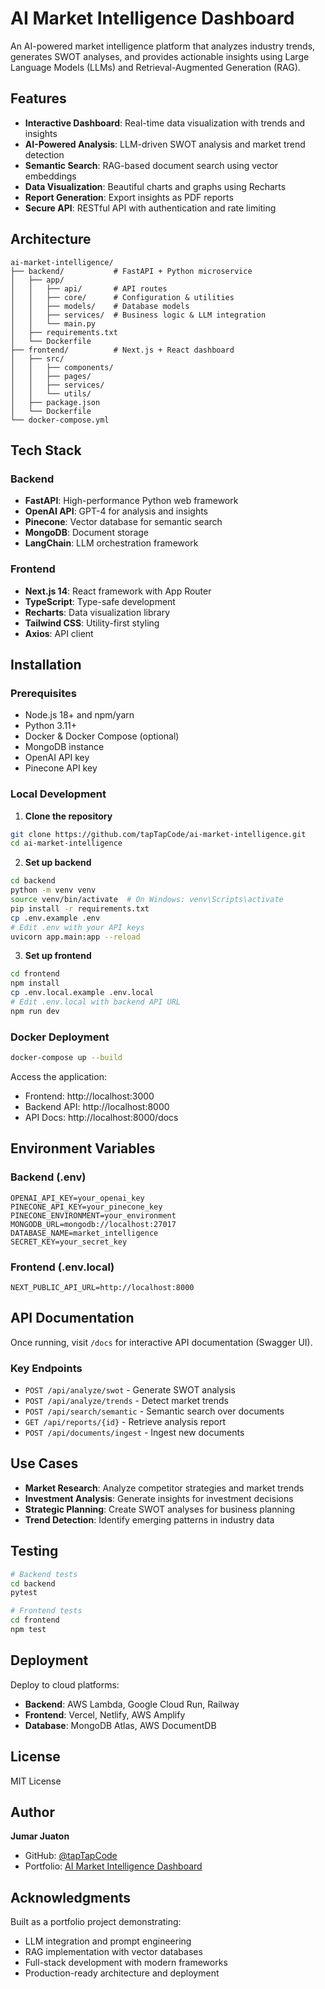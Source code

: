 # AI Market Intelligence Dashboard

An AI-powered market intelligence platform that analyzes industry trends, generates SWOT analyses, and provides actionable insights using Large Language Models (LLMs) and Retrieval-Augmented Generation (RAG).

## Features

- **Interactive Dashboard**: Real-time data visualization with trends and insights
- **AI-Powered Analysis**: LLM-driven SWOT analysis and market trend detection
- **Semantic Search**: RAG-based document search using vector embeddings
- **Data Visualization**: Beautiful charts and graphs using Recharts
- **Report Generation**: Export insights as PDF reports
- **Secure API**: RESTful API with authentication and rate limiting

## Architecture

```
ai-market-intelligence/
├── backend/           # FastAPI + Python microservice
│   ├── app/
│   │   ├── api/       # API routes
│   │   ├── core/      # Configuration & utilities
│   │   ├── models/    # Database models
│   │   ├── services/  # Business logic & LLM integration
│   │   └── main.py
│   ├── requirements.txt
│   └── Dockerfile
├── frontend/          # Next.js + React dashboard
│   ├── src/
│   │   ├── components/
│   │   ├── pages/
│   │   ├── services/
│   │   └── utils/
│   ├── package.json
│   └── Dockerfile
└── docker-compose.yml
```

## Tech Stack

### Backend
- **FastAPI**: High-performance Python web framework
- **OpenAI API**: GPT-4 for analysis and insights
- **Pinecone**: Vector database for semantic search
- **MongoDB**: Document storage
- **LangChain**: LLM orchestration framework

### Frontend
- **Next.js 14**: React framework with App Router
- **TypeScript**: Type-safe development
- **Recharts**: Data visualization library
- **Tailwind CSS**: Utility-first styling
- **Axios**: API client

## Installation

### Prerequisites
- Node.js 18+ and npm/yarn
- Python 3.11+
- Docker & Docker Compose (optional)
- MongoDB instance
- OpenAI API key
- Pinecone API key

### Local Development

1. **Clone the repository**
```bash
git clone https://github.com/tapTapCode/ai-market-intelligence.git
cd ai-market-intelligence
```

2. **Set up backend**
```bash
cd backend
python -m venv venv
source venv/bin/activate  # On Windows: venv\Scripts\activate
pip install -r requirements.txt
cp .env.example .env
# Edit .env with your API keys
uvicorn app.main:app --reload
```

3. **Set up frontend**
```bash
cd frontend
npm install
cp .env.local.example .env.local
# Edit .env.local with backend API URL
npm run dev
```

### Docker Deployment

```bash
docker-compose up --build
```

Access the application:
- Frontend: http://localhost:3000
- Backend API: http://localhost:8000
- API Docs: http://localhost:8000/docs

## Environment Variables

### Backend (.env)
```env
OPENAI_API_KEY=your_openai_key
PINECONE_API_KEY=your_pinecone_key
PINECONE_ENVIRONMENT=your_environment
MONGODB_URL=mongodb://localhost:27017
DATABASE_NAME=market_intelligence
SECRET_KEY=your_secret_key
```

### Frontend (.env.local)
```env
NEXT_PUBLIC_API_URL=http://localhost:8000
```

## API Documentation

Once running, visit `/docs` for interactive API documentation (Swagger UI).

### Key Endpoints

- `POST /api/analyze/swot` - Generate SWOT analysis
- `POST /api/analyze/trends` - Detect market trends
- `POST /api/search/semantic` - Semantic search over documents
- `GET /api/reports/{id}` - Retrieve analysis report
- `POST /api/documents/ingest` - Ingest new documents

## Use Cases

- **Market Research**: Analyze competitor strategies and market trends
- **Investment Analysis**: Generate insights for investment decisions
- **Strategic Planning**: Create SWOT analyses for business planning
- **Trend Detection**: Identify emerging patterns in industry data

## Testing

```bash
# Backend tests
cd backend
pytest

# Frontend tests
cd frontend
npm test
```

## Deployment

Deploy to cloud platforms:
- **Backend**: AWS Lambda, Google Cloud Run, Railway
- **Frontend**: Vercel, Netlify, AWS Amplify
- **Database**: MongoDB Atlas, AWS DocumentDB

## License

MIT License

## Author

**Jumar Juaton**
- GitHub: [@tapTapCode](https://github.com/tapTapCode)
- Portfolio: [AI Market Intelligence Dashboard](https://github.com/tapTapCode/ai-market-intelligence)

## Acknowledgments

Built as a portfolio project demonstrating:
- LLM integration and prompt engineering
- RAG implementation with vector databases
- Full-stack development with modern frameworks
- Production-ready architecture and deployment
